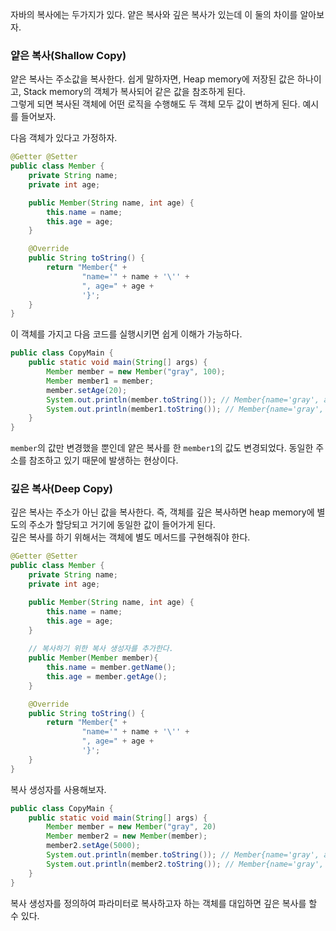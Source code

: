 자바의 복사에는 두가지가 있다. 얕은 복사와 깊은 복사가 있는데 이 둘의 차이를 알아보자.
### 얕은 복사(Shallow Copy)
얕은 복사는 주소값을 복사한다. 쉽게 말하자면, Heap memory에 저장된 값은 하나이고, Stack memory의 객체가 복사되어 같은 값을 참조하게 된다.<br>
그렇게 되면 복사된 객체에 어떤 로직을 수행해도 두 객체 모두 값이 변하게 된다. 예시를 들어보자.<br>

다음 객체가 있다고 가정하자.
```java
@Getter @Setter
public class Member {
    private String name;
    private int age;

    public Member(String name, int age) {
        this.name = name;
        this.age = age;
    }

    @Override
    public String toString() {
        return "Member{" +
                "name='" + name + '\'' +
                ", age=" + age +
                '}';
    }
}
```
이 객체를 가지고 다음 코드를 실행시키면 쉽게 이해가 가능하다.
```java
public class CopyMain {
    public static void main(String[] args) {
        Member member = new Member("gray", 100);
        Member member1 = member;
        member.setAge(20);
        System.out.println(member.toString()); // Member{name='gray', age=20}
        System.out.println(member1.toString()); // Member{name='gray', age=20}
    }
}
```
```member```의 값만 변경했을 뿐인데 얕은 복사를 한 ```member1```의 값도 변경되었다. 동일한 주소를 참조하고 있기 때문에 발생하는 현상이다.

### 깊은 복사(Deep Copy)
깊은 복사는 주소가 아닌 값을 복사한다. 즉, 객체를 깊은 복사하면 heap memory에 별도의 주소가 할당되고 거기에 동일한 값이 들어가게 된다.<br>
깊은 복사를 하기 위해서는 객체에 별도 메서드를 구현해줘야 한다.
```java
@Getter @Setter
public class Member {
    private String name;
    private int age;

    public Member(String name, int age) {
        this.name = name;
        this.age = age;
    }
    
    // 복사하기 위한 복사 생성자를 추가한다.
    public Member(Member member){
        this.name = member.getName();
        this.age = member.getAge();
    }

    @Override
    public String toString() {
        return "Member{" +
                "name='" + name + '\'' +
                ", age=" + age +
                '}';
    }
}
```
복사 생성자를 사용해보자.
```java
public class CopyMain {
    public static void main(String[] args) {
        Member member = new Member("gray", 20)
        Member member2 = new Member(member);
        member2.setAge(5000);
        System.out.println(member.toString()); // Member{name='gray', age=20}
        System.out.println(member2.toString()); // Member{name='gray', age=5000}
    }
}
```
복사 생성자를 정의하여 파라미터로 복사하고자 하는 객체를 대입하면 깊은 복사를 할 수 있다.